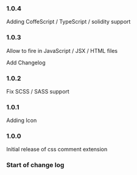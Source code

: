 ### 1.0.4

Adding CoffeScript / TypeScript / solidity support

### 1.0.3

Allow to fire in JavaScript / JSX / HTML files

Add Changelog

### 1.0.2

Fix SCSS / SASS support

### 1.0.1

Adding Icon

### 1.0.0

Initial release of css comment extension


### Start of change log

